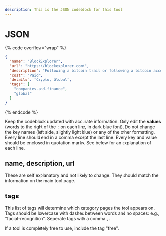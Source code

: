 ```yaml
---
description: This is the JSON codeblock for this tool
---
```


# JSON

{% code overflow="wrap" %}
```json
{
  "name": "BlockExplorer",
  "url": "https://blockexplorer.com/",
  "description": "Following a bitcoin trail or following a bitcoin account?",
  "cost": "Paid",
  "details": "Crypto, Global",
  "tags": [
    "companies-and-finance",
    "global"
  ]
}
```
{% endcode %}

Keep the codeblock updated with accurate information. Only edit the **values** (words to the right of the `:` on each line, in dark blue font). Do not change the key names (left side, slightly light blue) or any of the other formatting. Every line should end in a comma except the last line. Every key and value should be enclosed in quotation marks. See below for an explanation of each line.&#x20;

## name, description, url

These are self explanatory and not likely to change. They should match the information on the main tool page.

## tags

This list of tags will determine which category pages the tool appears on. Tags should be lowercase with dashes between words and no spaces: e.g., "facial-recognition". Seperate tags with a comma `,`.

If a tool is completely free to use, include the tag "free".

